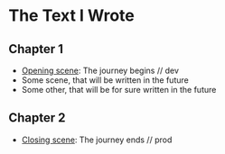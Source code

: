 # The Text I Wrote

## Chapter 1

- [Opening scene](scenes/opening.md): The journey begins // dev
- Some scene, that will be written in the future
- Some other, that will be for sure written in the future

## Chapter 2

- [Closing scene](scenes/closing.md): The journey ends // prod
